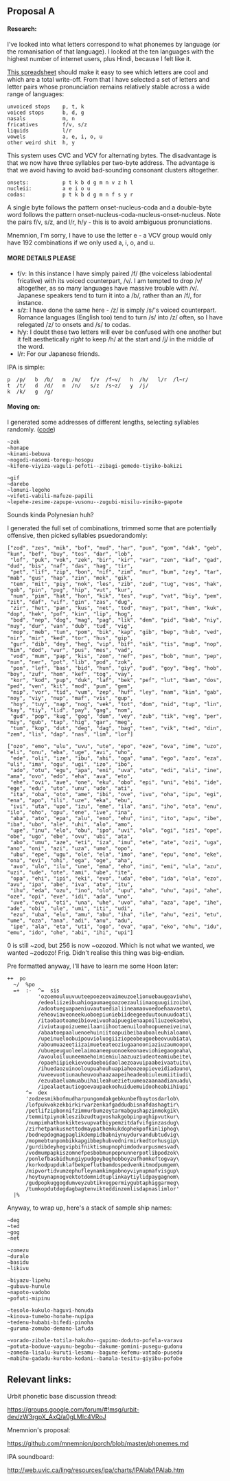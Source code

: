 ## Proposal A

#### Research:

I've looked into what letters correspond to what phonemes by language (or the romanisation of that language). I looked at the ten languages with the highest number of internet users, plus Hindi, because I felt like it.

[This spreadsheet](https://docs.google.com/spreadsheet/ccc?key=0AoF7JCDAQNZCdDZrNmJid0owRnRGUDRCR3NreXZ1cHc&usp=sharing) should make it easy to see which letters are cool and which are a total write-off. From that I have selected a set of letters and letter pairs whose pronunciation remains relatively stable across a wide range of languages:

    unvoiced stops    p, t, k
    voiced stops      b, d, g
    nasals            m, n
    fricatives        f/v, s/z
    liquids           l/r
    vowels            a, e, i, o, u
    other weird shit  h, y

This system uses CVC and VCV for alternating bytes. The disadvantage is that we now have three syllables per two-byte address. The advantage is that we avoid having to avoid bad-sounding consonant clusters altogether.

    onsets:           p t k b d g m n v z h l
    nucleii:          a e i o u
    codas:            p t k b d g m n f s y r

A single byte follows the pattern onset-nucleus-coda and a double-byte word follows the pattern onset-nucleus-coda-nucleus-onset-nucleus. Note the pairs f/v, s/z, and l/r, h/y - this is to avoid ambiguous pronunciations.

Mnemnion, I'm sorry, I have to use the letter e - a VCV group would only have 192 combinations if we only used a, i, o, and u.

#### MORE DETAILS PLEASE

- f/v: In this instance I have simply paired /f/ (the voiceless labiodental fricative) with its voiced counterpart, /v/. I am tempted to drop /v/ altogether, as so many languages have massive trouble with /v/. Japanese speakers tend to turn it into a /b/, rather than an /f/, for instance.
- s/z: I have done the same here - /z/ is simply /s/'s voiced counterpart. Romance languages (English too) tend to turn /s/ into /z/ often, so I have relegated /z/ to onsets and /s/ to codas.
- h/y: I doubt these two letters will ever be confused with one another but it felt aesthetically *right* to keep /h/ at the start and /j/ in the middle of the word.
- l/r: For our Japanese friends.

IPA is simple:

    p  /p/   b  /b/   m  /m/   f/v  /f~v/   h  /h/   l/r  /l~r/
    t  /t/   d  /d/   n  /n/   s/z  /s~z/   y  /j/
    k  /k/   g  /g/

#### Moving on:

I generated some addresses of different lengths, selecting syllables randomly. ([code](https://github.com/dclelland/scratch/blob/master/urbit-phonetics-a.rb))

    ~zek
    ~honape
    ~kinami-bebuva
    ~nogodi-nasomi-toregu-hosopu
    ~kifeno-viyiza-vaguli-pefoti--zibagi-gemede-tiyiko-bakizi

    ~gif
    ~darebo
    ~lomuni-legoho
    ~vifeti-vabili-mafuze-papili
    ~lepehe-zesime-zapupe-vusonu--zugubi-misilu-viniko-gapote

Sounds kinda Polynesian huh?

I generated the full set of combinations, trimmed some that are potentially offensive, then picked syllables psuedorandomly:

    ["zod", "zes", "mik", "bof", "mud", "har", "pun", "gom", "dak", "geb", "kun", "bef", "buy", "tos", "dar", "lob",
     "lof", "puk", "vok", "zek", "bir", "kir", "var", "zen", "kaf", "gad", "dud", "bis", "naf", "das", "hag", "tir",
     "pet", "lif", "zip", "bon", "nif", "zim", "mur", "bum", "zey", "tar", "mab", "gus", "hap", "zin", "mok", "gik",
     "tem", "mit", "piy", "nok", "les", "zib", "zud", "tug", "vos", "hak", "gob", "pin", "pug", "hip", "vut", "kur",
     "num", "pim", "hat", "hon", "kik", "tes", "vup", "vat", "biy", "pem", "zit", "daf", "vif", "gin", "zas", "dug",
     "zir", "het", "pan", "kus", "net", "tod", "may", "pat", "hem", "kuk", "dop", "hek", "pof", "kin", "lip", "hog",
     "bod", "nep", "dog", "mag", "pag", "lik", "dem", "pid", "bab", "niy", "nuy", "dur", "van", "dub", "tud", "vig",
     "mop", "meb", "tun", "pom", "bik", "kap", "gib", "bep", "hub", "ved", "nir", "mir", "ked", "tor", "hus", "gip",
     "gur", "dib", "dey", "heg", "vip", "bif", "nik", "tis", "mup", "nop", "him", "dod", "vur", "pus", "mes", "vad",
     "vod", "mum", "pap", "kis", "zom", "nef", "pes", "bob", "mun", "pep", "nun", "ner", "pot", "lib", "pod", "zok",
     "pon", "lef", "bas", "bid", "hun", "giy", "pud", "goy", "beg", "hob", "boy", "zuf", "hom", "kef", "tog", "vay",
     "kor", "kod", "pup", "duk", "laf", "bek", "pef", "lut", "bam", "dos", "ped", "ven", "kit", "mod", "pum", "gem",
     "mip", "vor", "tid", "vum", "zep", "huf", "ley", "nam", "kim", "gab", "noy", "viy", "nup", "maf", "vis", "gup",
     "hoy", "tuy", "nap", "nog", "vek", "tot", "dom", "nid", "tup", "lin", "kay", "tiy", "lid", "pay", "gag", "nom",
     "gud", "pop", "kug", "gog", "dum", "vey", "zub", "tik", "veg", "per", "miy", "gub", "tap", "hig", "gar", "meg",
     "tum", "kop", "dut", "deg", "dag", "bag", "ten", "vik", "ted", "din", "zem", "lis", "dap", "nas", "lim", "lor"]

    ["ozo", "emo", "ulu", "uvu", "ute", "epo", "eze", "ova", "ime", "uzo", "eli", "onu", "eba", "uge", "avi", "uho",
     "ede", "oli", "ize", "ibu", "ahi", "oga", "uma", "ego", "azo", "eza", "uli", "ima", "ogu", "ugi", "izo", "ibo",
     "ado", "otu", "egu", "apa", "eni", "uva", "utu", "edi", "ali", "ine", "ama", "ovo", "edo", "eha", "ava", "eto",
     "ehe", "ovi", "ave", "one", "eku", "obo", "epi", "uni", "ebi", "ide", "ege", "edu", "uto", "unu", "udo", "ati",
     "ita", "oba", "oto", "ame", "ibi", "ove", "ivu", "oha", "ipu", "egi", "ena", "apo", "ili", "uze", "eka", "ebu",
     "ivi", "uta", "upo", "izu", "eme", "ila", "ani", "iho", "ota", "enu", "ilo", "oho", "opu", "ene", "ive", "ina",
     "aba", "ato", "epa", "alu", "eno", "ehu", "ini", "ito", "apu", "ibe", "iba", "ubo", "ale", "uhi", "alo", "amo",
     "upe", "inu", "elo", "obu", "ipo", "uvi", "olu", "ogi", "izi", "ope", "obe", "ugo", "ebe", "ovu", "ubi", "ata",
     "abo", "umu", "aze", "eti", "iza", "imu", "ete", "ate", "ozi", "uga", "ano", "oni", "azi", "uza", "umo", "opo",
     "ubu", "epe", "ugu", "ole", "ela", "imo", "ane", "epu", "ono", "eke", "ona", "evi", "ohi", "ega", "oge", "aha",
     "avo", "ulo", "ilu", "une", "ema", "eho", "imi", "emi", "ula", "azu", "uzi", "ude", "ote", "ami", "ube", "ite",
     "opa", "ehi", "ipi", "eki", "evo", "uda", "ebo", "ida", "ola", "ezo", "avu", "ipa", "abe", "iva", "atu", "itu",
     "ihu", "eda", "ozu", "ino", "olo", "upu", "aho", "uhu", "api", "ahe", "oze", "opi", "eve", "idi", "ada", "uno",
     "uve", "evu", "oti", "una", "uhe", "uvo", "uha", "aza", "ape", "ihe", "ade", "obi", "ule", "umi", "iti", "udi",
     "ezu", "uba", "elu", "amu", "abu", "iha", "ile", "ahu", "ezi", "etu", "ume", "oza", "ana", "adi", "anu", "adu",
     "ipe", "ala", "eta", "uti", "ogo", "eva", "upa", "eko", "ohu", "idu", "emu", "ido", "ohe", "abi", "ihi", "upi"]

0 is still ~zod, but 256 is now ~ozozod. Which is not what we wanted, we wanted ~zodozo! Frig. Didn't realise this thing was big-endian.

Pre formatted anyway, I'll have to learn me some Hoon later:

    ++  po
      ~/  %po
      =+  :-  ^=  sis
              'ozoemouluuvuuteepoezeovaimeuzoelionuebaugeaviuho\
              /edeoliizeibuahiogaumaegoazoezauliimaoguugiizoibo\
              /adootueguapaeniuvautuedialiineamaovoedoehaavaeto\
              /eheoviaveoneekuoboepiuniebiideegeeduutounuudoati\
              /itaobaotoameibioveivuohaipuegienaapoiliuzeekaebu\
              /iviutaupoizuemeilaaniihootaenuiloohoopueneiveina\
              /abaatoepaaluenoehuiniitoapuibeibauboaleuhialoamo\
              /upeinueloobuipouvioluogiiziopeobeugoebeovuubiata\
              /aboumuazeetiizaimueteateoziugaanooniaziuzaumoopo\
              /ubuepeuguoleelaimoaneepuonoekeonaeviohiegaogeaha\
              /avouloiluuneemaehoimiemiulaazuuziudeoteamiubeite\
              /opaehiipiekievoudaeboidaolaezoavuipaabeivaatuitu\
              /ihuedaozuinooloupuahouhuapiaheozeopieveidiadauno\
              /uveevuotiunauheuvouhaazaapeiheadeobiuleumiitiudi\
              /ezuubaeluamuabuihaileahuezietuumeozaanaadianuadu\
              /ipealaetautiogoevaupaekoohuiduemuidooheabiihiupi'
          ^=  dex
          'zodzesmikbofmudharpungomdakgebkunbefbuytosdarlob\
          /lofpukvokzekbirkirvarzenkafgaddudbisnafdashagtir\
          /petlifzipbonnifzimmurbumzeytarmabgushapzinmokgik\
          /temmitpiynokleszibzudtugvoshakgobpinpughipvutkur\
          /numpimhathonkiktesvupvatbiypemzitdafvifginzasdug\
          /zirhetpankusnettodmaypathemkukdophekpofkinliphog\
          /bodnepdogmagpaglikdempidbabniynuydurvandubtudvig\
          /mopmebtunpombikkapgibbephubvednirmirkedtorhusgip\
          /gurdibdeyhegvipbifniktismupnophimdodvurpusmesvad\
          /vodmumpapkiszomnefpesbobmunpepnunnerpotlibpodzok\
          /ponlefbasbidhungiypudgoybeghobboyzufhomkeftogvay\
          /korkodpupduklafbekpeflutbamdospedvenkitmodpumgem\
          /mipvortidvumzephufleynamkimgabnoyviynupmafvisgup\
          /hoytuynapnogvektotdomnidtuplinkaytiylidpaygagnom\
          /gudpopkuggogdumveyzubtikvegpermiygubtaphiggarmeg\
          /tumkopdutdegdagbagtenvikteddinzemlisdapnaslimlor'
      |%

Anyway, to wrap up, here's a stack of sample ship names:

    ~deg
    ~ted
    ~gog
    ~net

    ~zomezu
    ~duralo
    ~basidu
    ~likivu

    ~biyazu-lipehu
    ~gubuvu-hunule
    ~napoto-vadobo
    ~pofuti-mipinu

    ~tesolo-kukulo-haguvi-honuda
    ~kinova-tumebo-honahe-nupipa
    ~tedenu-hubabi-bifedi-pinoha
    ~guruma-zomubo-demano-lafuda

    ~vorado-zibole-totila-hakuho--gupimo-doduto-pofela-varavu
    ~potuta-boduve-vayunu-begobu--dakume-gomini-pusegu-gudonu
    ~zomeda-lisalu-kuruti-lesamu--bagune-kefemu-vatado-pusedu
    ~mabihu-gadadu-kurobo-kodani--bamala-tesitu-giyibu-pofobe

## Relevant links:

Urbit phonetic base discussion thread:

https://groups.google.com/forum/#!msg/urbit-dev/zW3rgpX_AxQ/a0gLMIc4VRoJ

Mnemnion's proposal:

https://github.com/mnemnion/porch/blob/master/phonemes.md

IPA soundboard:

http://web.uvic.ca/ling/resources/ipa/charts/IPAlab/IPAlab.htm

